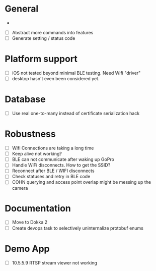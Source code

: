 # General
- 
- [ ] Abstract more commands into features
- [ ] Generate setting / status code

# Platform support

- [ ] iOS not tested beyond minimal BLE testing. Need Wifi "driver"
- [ ] desktop hasn't even been considered yet.

# Database

- [ ] Use real one-to-many instead of certificate serialization hack

# Robustness 

- [ ] Wifi Connections are taking a long time
- [ ] Keep alive not working?
- [ ] BLE can not communicate after waking up GoPro
- [ ] Handle WiFi disconnects. How to get the SSID?
- [ ] Reconnect after BLE / WIFI disconnects
- [ ] Check statuses and retry in BLE code
- [ ] COHN querying and access point overlap might be messing up the camera

# Documentation

- [ ] Move to Dokka 2
- [ ] Create devops task to selectively uninternalize protobuf enums

# Demo App

- [ ] 10.5.5.9 RTSP stream viewer not working